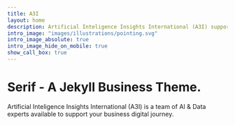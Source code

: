 ```yaml
---
title: A3I
layout: home
description: Artificial Inteligence Insights International (A3I) supports you in your AI transition.
intro_image: "images/illustrations/pointing.svg"
intro_image_absolute: true
intro_image_hide_on_mobile: true
show_call_box: true
---
```


# Serif - A Jekyll Business Theme.

Artificial Inteligence Insights International (A3I) is a team of AI & Data experts available to support your business digital journey.
